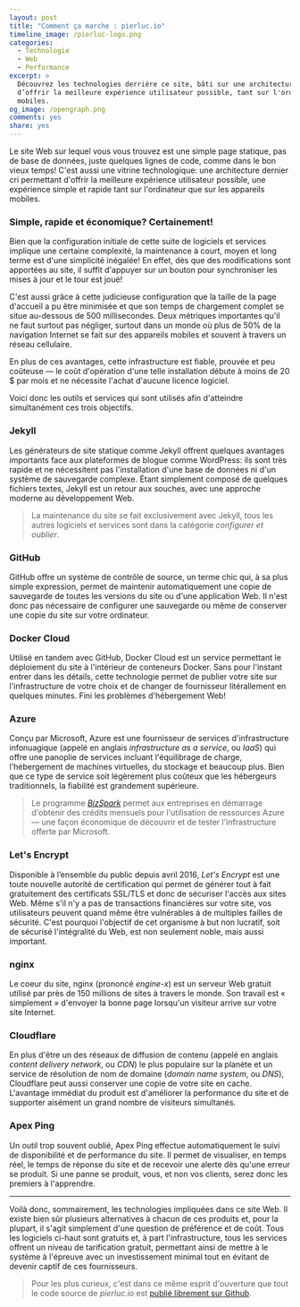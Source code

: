 ```yaml
---
layout: post
title: "Comment ça marche : pierluc.io"
timeline_image: /pierluc-logo.png
categories:
  - Technologie
  - Web
  - Performance
excerpt: >
  Découvrez les technologies derrière ce site, bâti sur une architecture dernier cri permettant
  d’offrir la meilleure expérience utilisateur possible, tant sur l'ordinateur que sur les appareils
  mobiles.
og_image: /opengraph.png
comments: yes
share: yes
---
```


Le site Web sur lequel vous vous trouvez est une simple page statique, pas de base de données, juste
quelques lignes de code, comme dans le bon vieux temps! C'est aussi une vitrine technologique: une
architecture dernier cri permettant d'offrir la meilleure expérience utilisateur possible, une
expérience simple et rapide tant sur l'ordinateur que sur les appareils mobiles.

### Simple, rapide et économique? Certainement!

Bien que la configuration initiale de cette suite de logiciels et services implique une certaine
complexité, la maintenance à court, moyen et long terme est d'une simplicité inégalée! En effet, dès
que des modifications sont apportées au site, il suffit d'appuyer sur un bouton pour synchroniser
les mises à jour et le tour est joué!

C'est aussi grâce à cette judicieuse configuration que la taille de la page d'accueil a pu être
minimisée et que son temps de chargement complet se situe au-dessous de 500 millisecondes. Deux
métriques importantes qu'il ne faut surtout pas négliger, surtout dans un monde où plus de 50% de la
navigation Internet se fait sur des appareils mobiles et souvent à travers un réseau cellulaire.

En plus de ces avantages, cette infrastructure est fiable, prouvée et peu coûteuse &mdash; le coût
d'opération d'une telle installation débute à moins de 20 $ par mois et ne nécessite l'achat
d'aucune licence logiciel.

Voici donc les outils et services qui sont utilisés afin d'atteindre simultanément ces trois
objectifs.

### Jekyll

Les générateurs de site statique comme Jekyll offrent quelques avantages importants face aux
plateformes de blogue comme WordPress: ils sont très rapide et ne nécessitent pas l'installation
d'une base de données ni d'un système de sauvegarde complexe. Étant simplement composé de quelques
fichiers textes, Jekyll est un retour aux souches, avec une approche moderne au développement Web.

> La maintenance du site se fait exclusivement avec Jekyll, tous les autres logiciels et services
sont dans la catégorie *configurer et oublier*.

### GitHub

GitHub offre un système de contrôle de source, un terme chic qui, à sa plus simple expression,
permet de maintenir automatiquement une copie de sauvegarde de toutes les versions du site ou d'une
application Web. Il n'est donc pas nécessaire de configurer une sauvegarde ou même de conserver une
copie du site sur votre ordinateur.

### Docker Cloud

Utilisé en tandem avec GitHub, Docker Cloud est un service permettant le déploiement du site à
l'intérieur de conteneurs Docker. Sans pour l'instant entrer dans les détails, cette technologie
permet de publier votre site sur l'infrastructure de votre choix et de changer de fournisseur
litérallement en quelques minutes. Fini les problèmes d'hébergement Web!

### Azure

Conçu par Microsoft, Azure est une fournisseur de services d'infrastructure infonuagique (appelé en
anglais *infrastructure as a service*, ou *IaaS*) qui offre une panoplie de services incluant
l'équilibrage de charge, l'hébergement de machines virtuelles, du stockage et beaucoup plus. Bien
que ce type de service soit légèrement plus coûteux que les hébergeurs traditionnels, la fiabilité
est grandement supérieure.

> Le programme [*BizSpark*](https://www.microsoft.com/bizspark/) permet aux entreprises en démarrage
d'obtenir des crédits mensuels pour l'utilisation de ressources Azure &mdash; une façon économique
de découvrir et de tester l'infrastructure offerte par Microsoft.

### Let's Encrypt

Disponible à l’ensemble du public depuis avril 2016, *Let's Encrypt* est une toute nouvelle autorité
de certification qui permet de générer tout à fait gratuitement des certificats SSL/TLS et donc de
sécuriser l'accès aux sites Web. Même s'il n'y a pas de transactions financières sur votre site, vos
utilisateurs peuvent quand même être vulnérables à de multiples failles de sécurité. C'est pourquoi
l'objectif de cet organisme à but non lucratif, soit de sécurisé l'intégralité du Web, est non
seulement noble, mais aussi important.

### nginx

Le coeur du site, nginx (prononcé *engine-x*) est un serveur Web gratuit utilisé par près de 150
millions de sites à travers le monde. Son travail est « simplement » d'envoyer la bonne page
lorsqu'un visiteur arrive sur votre site Internet.

### Cloudflare

En plus d'être un des réseaux de diffusion de contenu (appelé en anglais *content delivery network*,
ou *CDN*) le plus populaire sur la planète et un service de résolution de nom de domaine (*domain
name system*, ou *DNS*), Cloudflare peut aussi conserver une copie de votre site en cache.
L'avantage immédiat du produit est d'améliorer la performance du site et de supporter aisément un
grand nombre de visiteurs simultanés.

### Apex Ping

Un outil trop souvent oublié, Apex Ping effectue automatiquement le suivi de disponibilité et de
performance du site. Il permet de visualiser, en temps réel, le temps de réponse du site et de
recevoir une alerte dès qu'une erreur se produit. Si une panne se produit, vous, et non vos clients,
serez donc les premiers à l'apprendre.

---

Voilà donc, sommairement, les technologies impliquées dans ce site Web. Il existe bien sûr plusieurs
alternatives à chacun de ces produits et, pour la plupart, il s'agit simplement d'une question de
préférence et de coût. Tous les logiciels ci-haut sont gratuits et, à part l'infrastructure, tous
les services offrent un niveau de tarification gratuit, permettant ainsi de mettre à le système à
l'épreuve avec un investissement minimal tout en évitant de devenir captif de ces fournisseurs.

> Pour les plus curieux, c'est dans ce même esprit d'ouverture que tout le code source de
*pierluc.io* est [publié librement sur Github](https://github.com/pierluc-io/pierluc.io).
